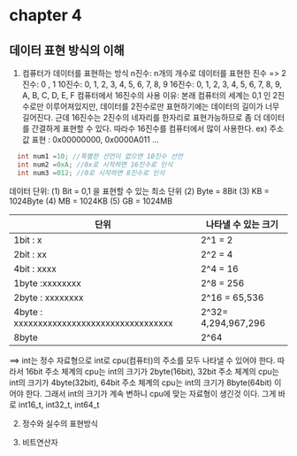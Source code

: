 # chapter 4
## 데이터 표현 방식의 이해 

1. 컴퓨터가 데이터를 표현하는 방식
  n진수: n개의 개수로 데이터를 표현한 진수
  => 2진수: 0 , 1
     10진수: 0, 1, 2, 3, 4, 5, 6, 7, 8, 9
		 16진수: 0, 1, 2, 3, 4, 5, 6, 7, 8, 9, A, B, C, D, E, F
  컴퓨터에서 16진수의 사용 이유:
  본래 컴퓨터의 세계는 0,1 인 2진수로만 이루어져있지만, 데이터를 2진수로만 표현하기에는
  데이터의 길이가 너무 길어진다. 근데 16진수는 2진수의 네자리를 한자리로 표현가능하므로
  좀 더 데이터를 간결하게 표현할 수 있다. 따라수 16진수를 컴퓨터에서 많이 사용한다.
  ex) 주소값 표현 : 0x00000000, 0x0000A011 ...
```c
  int num1 =10; //특별한 선언이 없으면 10진수 선언
  int num2 =0xA; //0x로 시작하면 16진수로 인식
  int num3 =012; //0로 시작하면 8진수로 인식
```

 데이터 단위:
   (1) Bit = 0,1 을 표현할 수 있는 최소 단위
   (2) Byte = 8Bit
   (3) KB = 1024Byte
   (4) MB = 1024KB
   (5) GB = 1024MB

| 단위 | 나타낼 수 있는 크기|
|------|--------------------|
| 1bit : x |  2^1 = 2|
| 2bit : xx |  2^2 = 4|
| 4bit : xxxx| 2^4 = 16|
| 1byte :xxxxxxxx | 2^8 = 256 |
| 2byte : xxxxxxxx | 2^16 = 65,536|
| 4byte : xxxxxxxxxxxxxxxxxxxxxxxxxxxxxxxxx | 2^32= 4,294,967,296 |
| 8byte  | 2^64 |

==> int는 정수 자료형으로 int로 cpu(컴퓨터)의 주소를 모두 나타낼 수 있어야 한다.
따라서 16bit 주소 체계의 cpu는 int의 크기가 2byte(16bit),
       32bit 주소 체계의 cpu는 int의 크기가 4byte(32bit),
       64bit 주소 체계의 cpu는 int의 크기가 8byte(64bit) 이어야 한다. 
       그래서 int의 크기가 계속 변하니 cpu에 맞는 자료형이 생긴것 이다.
       그게 바로 int16_t, int32_t, int64_t


2. 정수와 실수의 표현방식

3. 비트연산자
